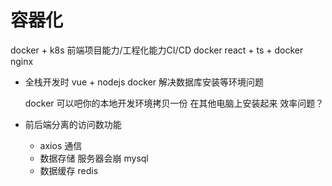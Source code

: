# 容器化
  docker + k8s
  前端项目能力/工程化能力CI/CD docker
  react + ts + 
  docker  nginx

- 全栈开发时
  vue + nodejs
  docker 解决数据库安装等环境问题

  docker 可以吧你的本地开发环境拷贝一份
  在其他电脑上安装起来  效率问题？

- 前后端分离的访问数功能
  - axios 通信
  - 数据存储
    服务器会崩
    mysql
  - 数据缓存 redis